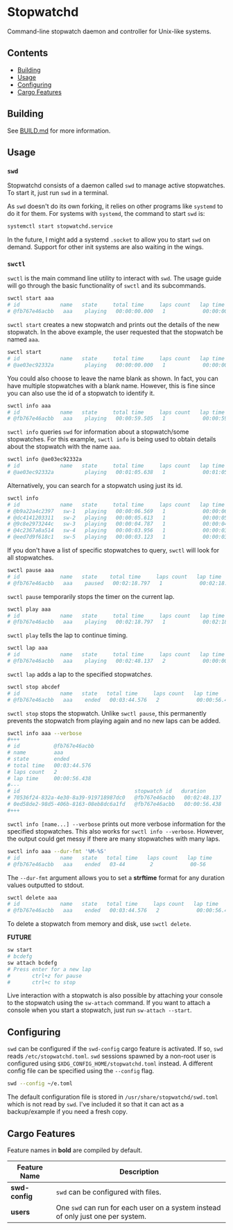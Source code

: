 # Stopwatchd

Command-line stopwatch daemon and controller for Unix-like systems.

## Contents

 - [Building](#building)
 - [Usage](#usage)
 - [Configuring](#configuring)
 - [Cargo Features](#cargo-features)

## Building

See [BUILD.md](BUILD.md) for more information.

## Usage

### `swd`

Stopwatchd consists of a daemon called `swd` to manage active stopwatches. To start it, just run `swd` in a terminal.

As `swd` doesn't do its own forking, it relies on other programs like `systemd` to do it for them. For systems with `systemd`, the command to start `swd` is:

```bash
systemctl start stopwatchd.service
```

In the future, I might add a systemd `.socket` to allow you to start `swd` on demand. Support for other init systems are also waiting in the wings.

### `swctl`

`swctl` is the main command line utility to interact with `swd`. The usage guide will go through the basic functionality of `swctl` and its subcommands.

```bash
swctl start aaa
# id             name   state     total time     laps count   lap time     
# @fb767e46acbb   aaa    playing   00:00:00.000   1            00:00:00.000
```

`swctl start` creates a new stopwatch and prints out the details of the new stopwatch. In the above example, the user requested that the stopwatch be named `aaa`.

```bash
swctl start
# id             name   state     total time     laps count   lap time     
# @ae03ec92332a          playing   00:00:00.000   1            00:00:00.000
```
You could also choose to leave the name blank as shown. In fact, you can have multiple stopwatches with a blank name. However, this is fine since you can also use the id of a stopwatch to identify it.

```bash
swctl info aaa
# id             name   state     total time     laps count   lap time     
# @fb767e46acbb   aaa    playing   00:00:59.505   1            00:00:59.505
```

`swctl info` queries `swd` for information about a stopwatch/some stopwatches. For this example, `swctl info` is being used to obtain details about the stopwatch with the name `aaa`.

```bash
swctl info @ae03ec92332a
# id             name   state     total time     laps count   lap time     
# @ae03ec92332a          playing   00:01:05.638   1            00:01:05.638
```

Alternatively, you can search for a stopwatch using just its id.

```bash
swctl info
# id             name   state     total time     laps count   lap time     
# @b9a22a4c2397   sw-1   playing   00:00:06.569   1            00:00:06.569 
# @dc4141203311   sw-2   playing   00:00:05.613   1            00:00:05.613 
# @9c8e2973244c   sw-3   playing   00:00:04.787   1            00:00:04.787 
# @4c2367a8a514   sw-4   playing   00:00:03.956   1            00:00:03.956 
# @eed7d9f618c1   sw-5   playing   00:00:03.123   1            00:00:03.123
```

If you don't have a list of specific stopwatches to query, `swctl` will look for all stopwatches.

```bash
swctl pause aaa
# id             name   state    total time     laps count   lap time     
# @fb767e46acbb   aaa    paused   00:02:18.797   1            00:02:18.797
```

`swctl pause` temporarily stops the timer on the current lap.

```bash
swctl play aaa
# id             name   state     total time     laps count   lap time     
# @fb767e46acbb   aaa    playing   00:02:18.797   1            00:02:18.797
```

`swctl play` tells the lap to continue timing.

```bash
swctl lap aaa
# id             name   state     total time     laps count   lap time     
# @fb767e46acbb   aaa    playing   00:02:48.137   2            00:00:00.000
```

`swctl lap` adds a lap to the specified stopwatch*es*. 

```bash
swctl stop abcdef
# id             name   state   total time     laps count   lap time     
# @fb767e46acbb   aaa    ended   00:03:44.576   2            00:00:56.438
```

`swctl stop` stops the stopwatch. Unlike `swctl pause`, this permanently prevents the stopwatch from playing again and no new laps can be added.

```bash
swctl info aaa --verbose
#+++
# id           @fb767e46acbb 
# name         aaa          
# state        ended        
# total time   00:03:44.576 
# laps count   2            
# lap time     00:00:56.438 
#---
# id                                     stopwatch id   duration     
# 70536f24-832a-4e30-8a39-919718987dc0   @fb767e46acbb   00:02:48.137 
# 0ed58de2-98d5-406b-8163-08eb8dc6a1fd   @fb767e46acbb   00:00:56.438
#+++
```

`swctl info [name...] --verbose` prints out more verbose information for the specified stopwatches. This also works for `swctl info --verbose`. However, the output could get messy if there are many stopwatches with many laps.

```bash
swctl info aaa --dur-fmt '%M-%S'
# id             name   state   total time   laps count   lap time 
# @fb767e46acbb   aaa    ended   03-44        2            00-56
```

The `--dur-fmt` argument allows you to set a **strftime** format for any duration values outputted to stdout.

```bash
swctl delete aaa
# id             name   state   total time     laps count   lap time     
# @fb767e46acbb   aaa    ended   00:03:44.576   2            00:00:56.438
```

To delete a stopwatch from memory and disk, use `swctl delete`.

**FUTURE**

```bash
sw start
# bcdefg
sw attach bcdefg
# Press enter for a new lap
#       ctrl+z for pause
#       ctrl+c to stop
```

Live interaction with a stopwatch is also possible by attaching your console to the stopwatch using the `sw-attach` command. If you want to attach a console when you start a stopwatch, just run `sw-attach --start`.

## Configuring

`swd` can be configured if the `swd-config` cargo feature is activated. If so, `swd` reads `/etc/stopwatchd.toml`. `swd` sessions spawned by a non-root user is configured using `$XDG_CONFIG_HOME/stopwatchd.toml` instead. A different config file can be specified using the `--config` flag.

```bash
swd --config ~/e.toml
```

The default configuration file is stored in `/usr/share/stopwatchd/swd.toml` which is not read by `swd`. I've included it so that it can act as a backup/example if you need a fresh copy.

## Cargo Features

Feature names in **bold** are compiled by default.

| Feature Name | Description |
| - | - |
| **swd-config** | `swd` can be configured with files. |
| **users** | One `swd` can run for each user on a system instead of only just one per system. |
